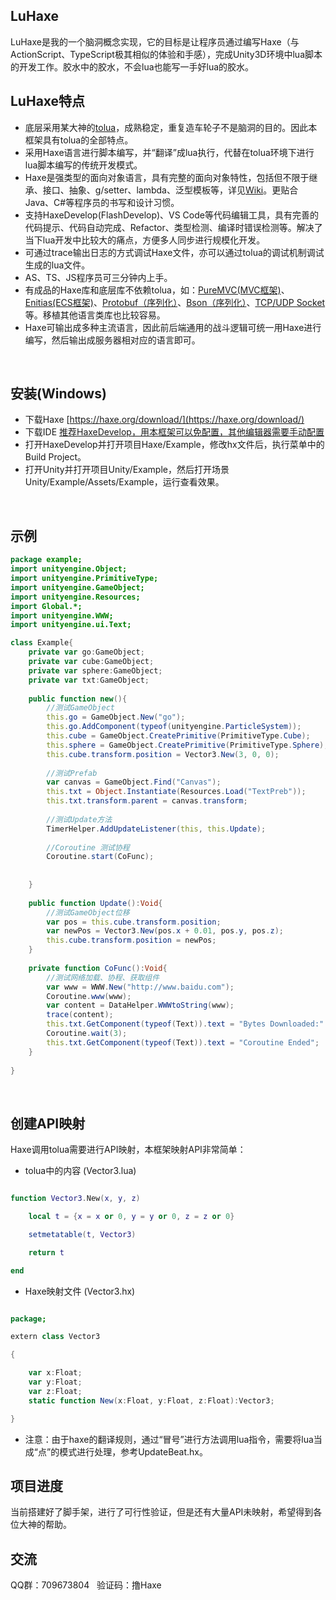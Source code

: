 
## LuHaxe
LuHaxe是我的一个脑洞概念实现，它的目标是让程序员通过编写Haxe（与ActionScript、TypeScript极其相似的体验和手感），完成Unity3D环境中lua脚本的开发工作。胶水中的胶水，不会lua也能写一手好lua的胶水。
## LuHaxe特点
* 底层采用某大神的[tolua](https://github.com/topameng/tolua)，成熟稳定，重复造车轮子不是脑洞的目的。因此本框架具有tolua的全部特点。
* 采用Haxe语言进行脚本编写，并“翻译”成lua执行，代替在tolua环境下进行lua脚本编写的传统开发模式。
* Haxe是强类型的面向对象语言，具有完整的面向对象特性，包括但不限于继承、接口、抽象、g/setter、lambda、泛型模板等，详见[Wiki](https://en.wikipedia.org/wiki/Haxe)。更贴合Java、C#等程序员的书写和设计习惯。
* 支持HaxeDevelop(FlashDevelop)、VS Code等代码编辑工具，具有完善的代码提示、代码自动完成、Refactor、类型检测、编译时错误检测等。解决了当下lua开发中比较大的痛点，方便多人同步进行规模化开发。
* 可通过trace输出日志的方式调试Haxe文件，亦可以通过tolua的调试机制调试生成的lua文件。
* AS、TS、JS程序员可三分钟内上手。
* 有成品的Haxe库和底层库不依赖tolua，如：[PureMVC(MVC框架)](https://github.com/PureMVC/puremvc-haxe-multicore-framework)、[Enitias(ECS框架)](https://github.com/montonero/entithax)、[Protobuf（序列化）](https://github.com/nitrobin/protohx)、[Bson（序列化）](https://github.com/qifun/json-stream)、[TCP/UDP Socket](https://github.com/MattTuttle/hxnet)等。移植其他语言类库也比较容易。
* Haxe可输出成多种主流语言，因此前后端通用的战斗逻辑可统一用Haxe进行编写，然后输出成服务器相对应的语言即可。

<br />

## 安装(Windows)
* 下载Haxe [https://haxe.org/download/](https://haxe.org/download/)
* 下载IDE [推荐HaxeDevelop，用本框架可以免配置，其他编辑器需要手动配置](https://haxe.org/documentation/introduction/editors-and-ides.html)
* 打开HaxeDevelop并打开项目Haxe/Example，修改hx文件后，执行菜单中的Build Project。
* 打开Unity并打开项目Unity/Example，然后打开场景Unity/Example/Assets/Example，运行查看效果。
<br />

## 示例
```actionscript
package example;
import unityengine.Object;
import unityengine.PrimitiveType;
import unityengine.GameObject;
import unityengine.Resources;
import Global.*;
import unityengine.WWW;
import unityengine.ui.Text;

class Example{
	private var go:GameObject;
	private var cube:GameObject;
	private var sphere:GameObject;
	private var txt:GameObject;
	
    public function new(){
		//测试GameObject
		this.go = GameObject.New("go");
		this.go.AddComponent(typeof(unityengine.ParticleSystem));
		this.cube = GameObject.CreatePrimitive(PrimitiveType.Cube);
		this.sphere = GameObject.CreatePrimitive(PrimitiveType.Sphere);
		this.cube.transform.position = Vector3.New(3, 0, 0);
		
		//测试Prefab
		var canvas = GameObject.Find("Canvas");		
		this.txt = Object.Instantiate(Resources.Load("TextPreb"));
		this.txt.transform.parent = canvas.transform;
		
		//测试Update方法
		TimerHelper.AddUpdateListener(this, this.Update);
		
		//Coroutine 测试协程
		Coroutine.start(CoFunc);
		
		
    }
	
	public function Update():Void{
		//测试GameObject位移
		var pos = this.cube.transform.position;
		var newPos = Vector3.New(pos.x + 0.01, pos.y, pos.z);
		this.cube.transform.position = newPos;
	}
	
	private function CoFunc():Void{
		//测试网络加载、协程、获取组件
		var www = WWW.New("http://www.baidu.com");
		Coroutine.www(www);
		var content = DataHelper.WWWtoString(www);
		trace(content);
		this.txt.GetComponent(typeof(Text)).text = "Bytes Downloaded:" + www.bytesDownloaded;
		Coroutine.wait(3);
		this.txt.GetComponent(typeof(Text)).text = "Coroutine Ended";
	}
	
}
```
<br />

## 创建API映射
Haxe调用tolua需要进行API映射，本框架映射API非常简单：
* tolua中的内容 (Vector3.lua)
```lua

function Vector3.New(x, y, z)				

	local t = {x = x or 0, y = y or 0, z = z or 0}

	setmetatable(t, Vector3)						

	return t

end
```

* Haxe映射文件 (Vector3.hx)
```actionscript

package;

extern class Vector3 

{

	var x:Float;
	var y:Float;
	var z:Float;
	static function New(x:Float, y:Float, z:Float):Vector3;

}
```
* 注意：由于haxe的翻译规则，通过“冒号”进行方法调用lua指令，需要将lua当成“点”的模式进行处理，参考UpdateBeat.hx。

## 项目进度
当前搭建好了脚手架，进行了可行性验证，但是还有大量API未映射，希望得到各位大神的帮助。 
<br />

## 交流
QQ群：709673804  
验证码：撸Haxe


